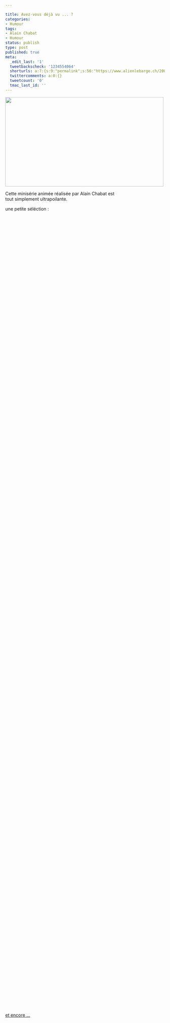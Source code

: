 ```yaml
---

title: Avez-vous déjà vu ... ?
categories:
- Humour
tags:
- Alain Chabat
- Humour
status: publish
type: post
published: true
meta:
  _edit_last: '1'
  tweetbackscheck: '1234554064'
  shorturls: a:7:{s:9:"permalink";s:56:"https://www.alienlebarge.ch/2008/06/28/avez-vous-deja-vu/";s:7:"tinyurl";s:25:"https://tinyurl.com/d9pcgp";s:4:"isgd";s:17:"https://is.gd/ikdU";s:5:"bitly";s:19:"https://bit.ly/12JyM";s:5:"snipr";s:22:"https://snipr.com/b9x9f";s:5:"snurl";s:22:"https://snurl.com/b9x9f";s:7:"snipurl";s:24:"https://snipurl.com/b9x9f";}
  twittercomments: a:0:{}
  tweetcount: '0'
  tmac_last_id: ''
---
```

<img class="alignnone size-medium wp-image-547" title="avez-vous déjà vu ... ?" src="https://dlgjp9x71cipk.cloudfront.net/2008/06/avez-vous.png" alt="" width="500" height="281" />

Cette minisérie animée réalisée par Alain Chabat est tout simplement ultrapoilante.

une petite séléction :
<!--more-->

<object classid="clsid:d27cdb6e-ae6d-11cf-96b8-444553540000" width="425" height="344" codebase="https://download.macromedia.com/pub/shockwave/cabs/flash/swflash.cab#version=6,0,40,0"><param name="src" value="https://www.youtube.com/v/bTbG8zSBoso&amp;hl=en" /><embed type="application/x-shockwave-flash" width="425" height="344" src="https://www.youtube.com/v/bTbG8zSBoso&amp;hl=en"></embed></object>

<object classid="clsid:d27cdb6e-ae6d-11cf-96b8-444553540000" width="425" height="344" codebase="https://download.macromedia.com/pub/shockwave/cabs/flash/swflash.cab#version=6,0,40,0"><param name="src" value="https://www.youtube.com/v/PhvHhDbvCSw&amp;hl=en" /><embed type="application/x-shockwave-flash" width="425" height="344" src="https://www.youtube.com/v/PhvHhDbvCSw&amp;hl=en"></embed></object>

<object classid="clsid:d27cdb6e-ae6d-11cf-96b8-444553540000" width="425" height="344" codebase="https://download.macromedia.com/pub/shockwave/cabs/flash/swflash.cab#version=6,0,40,0"><param name="src" value="https://www.youtube.com/v/rQ7AZ-PcsZQ&amp;hl=en" /><embed type="application/x-shockwave-flash" width="425" height="344" src="https://www.youtube.com/v/rQ7AZ-PcsZQ&amp;hl=en"></embed></object>

<object classid="clsid:d27cdb6e-ae6d-11cf-96b8-444553540000" width="425" height="344" codebase="https://download.macromedia.com/pub/shockwave/cabs/flash/swflash.cab#version=6,0,40,0"><param name="src" value="https://www.youtube.com/v/W-93OXSJjdc&amp;hl=en" /><embed type="application/x-shockwave-flash" width="425" height="344" src="https://www.youtube.com/v/W-93OXSJjdc&amp;hl=en"></embed></object>

<object classid="clsid:d27cdb6e-ae6d-11cf-96b8-444553540000" width="425" height="344" codebase="https://download.macromedia.com/pub/shockwave/cabs/flash/swflash.cab#version=6,0,40,0"><param name="src" value="https://www.youtube.com/v/yqtw53OMMYA&amp;hl=en" /><embed type="application/x-shockwave-flash" width="425" height="344" src="https://www.youtube.com/v/yqtw53OMMYA&amp;hl=en"></embed></object>

<object classid="clsid:d27cdb6e-ae6d-11cf-96b8-444553540000" width="425" height="344" codebase="https://download.macromedia.com/pub/shockwave/cabs/flash/swflash.cab#version=6,0,40,0"><param name="src" value="https://www.youtube.com/v/RUt3_WInR6s&amp;hl=en" /><embed type="application/x-shockwave-flash" width="425" height="344" src="https://www.youtube.com/v/RUt3_WInR6s&amp;hl=en"></embed></object>

<object classid="clsid:d27cdb6e-ae6d-11cf-96b8-444553540000" width="425" height="344" codebase="https://download.macromedia.com/pub/shockwave/cabs/flash/swflash.cab#version=6,0,40,0"><param name="src" value="https://www.youtube.com/v/1Fsxy2CAyu4&amp;hl=en" /><embed type="application/x-shockwave-flash" width="425" height="344" src="https://www.youtube.com/v/1Fsxy2CAyu4&amp;hl=en"></embed></object>

<a title="Youtube" href="https://youtube.com/results?search_query=avez-vous+déjà+vu&amp;search_type=&amp;aq=1&amp;oq=avez">et encore ...</a>
